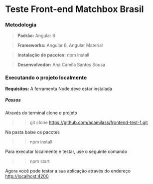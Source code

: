 # Teste Front-end Matchbox Brasil

### Metodologia 
> **Padrão:** Angular 6

> **Frameworks:** Angular 6, Angular Material

> **Instalação de pacotes:** npm install

> **Desenvolvedor:** Ana Camila Santos Sousa

### Executando o projeto localmente

**Requisitos:** A ferramenta Node deve estar instalada

##### Passos

Através do terminal clone o projeto
>> git clone https://github.com/acamilass/frontend-test-1.git

Na pasta baixe os pacotes
>> npm install

Para executar localmente e testar, use o seguinte comando
>> npm start

Agora você pode testar a sua aplicação através do endereço [http://localhost:4200](http://localhost:4200)
